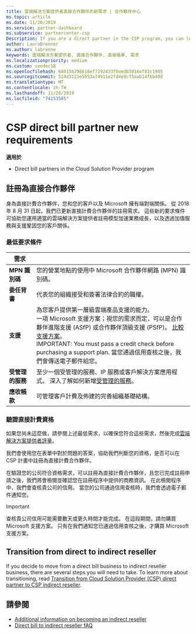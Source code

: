 ```yaml
---
title: 雲端解決方案提供者直接合作夥伴的新需求 | 合作夥伴中心
ms.topic: article
ms.date: 11/20/2019
ms.service: partner-dashboard
ms.subservice: partnercenter-csp
Description: If you are a direct partner in the CSP program, you can learn about updated support and services requirements and how to meet them.
author: LauraBrenner
ms.author: labrenne
keywords: 雲端解決方案提供者, 直接合作夥伴, 直接帳單, 需求
ms.localizationpriority: medium
ms.custom: seodec18
ms.openlocfilehash: 64015b298618ef7292433f0aedb5016ef83c1905
ms.sourcegitcommit: 524d3121e5053a74911e2fd4e9cf5aab14f6b48d
ms.translationtype: MT
ms.contentlocale: zh-TW
ms.lasthandoff: 11/20/2019
ms.locfileid: "74253585"
---
```

# <a name="csp-direct-bill-partner-new-requirements"></a>CSP direct bill partner new requirements

**適用於**

- Direct bill partners in the Cloud Solution Provider program

## <a name="enroll-as-a-direct-partner"></a>註冊為直接合作夥伴

身為直接計費合作夥伴，您和您的客戶以及 Microsoft 擁有端對端關係。 從 2018 年 8 月 31 日起，我們已更新直接計費合作夥伴的註冊需求。 這些新的要求條件可協助您運用適當的雲端解決方案提供者註冊模型加速業務成長，以及透過加值服務與支援鞏固您的客戶關係。

### <a name="minimum-requirements"></a>最低要求條件

|**需求**|                             |
|--------------------------------|--------------------------------------------------------------|
|**MPN 識別碼**   |您的營業地點的使用中 Microsoft 合作夥伴網路 (MPN) 識別碼。    |
|**委任背書**   |代表您的組織接受和簽署法律合約的職權。|
|**支援**   |為您客戶提供第一層級雲端產品支援的能力。 <br>一項 Microsoft 支援方案；視您的需求而定，可以是合作夥伴進階支援 (ASfP) 或合作夥伴頂級支援 (PSfP)。 [比較支援方案](https://partner.microsoft.com/support/partnersupport)。<br> IMPORTANT: You must pass a credit check before purchasing a support plan. 當您通過信用查核之後，我們會傳送電子郵件給您。 |
|**受管理的服務**   |至少一個受管理的服務、IP 服務或客戶解決方案應用程式。 深入了解如何新增[受管理的服務](https://partner.microsoft.com/business-opportunities/managed-services-provider)。|
|**應收帳款** |可管理客戶計費及佈建的完善組織基礎結構。

### <a name="verify-direct-bill-eligibility"></a>驗證直接計費資格

如果您尚未這麼做，請參閱上述最低需求，以確保您符合這些需求，然後完成[雲端解決方案提供者評量](https://partner.microsoft.com/cloud-solution-provider/assessment)。

我們會使用您在表單中對於問題的答案，協助我們判斷您的資格，是否可以在 CSP 計畫中註冊為直接計費合作夥伴。

在驗證您的公司符合資格需求，可以註冊為直接計費合作夥伴，且您已完成註冊申請之後，我們將會檢閱並確認您在註冊程序中提供的商務資訊。 在此檢閱程序中，我們會查核貴公司的信用。 當您的公司通過信用查核時，我們會透過電子郵件通知您。

>[!IMPORTANT]
>查核貴公司信用可能需要數天或更久時間才能完成。 在這段期間，請勿購買 Microsoft 支援方案。 只有在我們通知您已通過信用查核之後，才購買 Microsoft 支援方案。

## <a name="transition-from-direct-to-indirect-reseller"></a>Transition from direct to indirect reseller

If you decide to move from a direct bill business to indirect reseller business, there are several steps you will need to take. To learn more about transitioning, read [Transition from Cloud Solution Provider (CSP) direct partner to CSP indirect reseller](transition-direct-to-indirect.md). 

## <a name="see-also"></a>請參閱

- [Additional information on becoming an indirect reseller](https://assetsprod.microsoft.com/csp-directbill-to-indirect-transition.pdf)
- [Direct bill to indirect reseller fAQ](https://assetsprod.microsoft.com/mpn/direct-bill-partner-faq.pdf)
